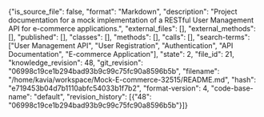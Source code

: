 {"is_source_file": false, "format": "Markdown", "description": "Project documentation for a mock implementation of a RESTful User Management API for e-commerce applications.", "external_files": [], "external_methods": [], "published": [], "classes": [], "methods": [], "calls": [], "search-terms": ["User Management API", "User Registration", "Authentication", "API Documentation", "E-commerce Application"], "state": 2, "file_id": 21, "knowledge_revision": 48, "git_revision": "06998c19ce1b294bad93b9c99c75fc90a8596b5b", "filename": "/home/kavia/workspace/Mock-E-commerce-32515/README.md", "hash": "e719453b04d7b1110abfc54033b1f7b2", "format-version": 4, "code-base-name": "default", "revision_history": [{"48": "06998c19ce1b294bad93b9c99c75fc90a8596b5b"}]}